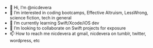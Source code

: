 - 👋 Hi, I’m @nicdevera
- 👀 I’m interested in coding bootcamps, Effective Altruism, LessWrong, science fiction, tech in general
- 🌱 I’m currently learning Swift/Xcode/iOS dev
- 💞️ I’m looking to collaborate on Swift projects for exposure
- 📫 How to reach me nicdevera at gmail, nicdevera on tumblr, twitter, wordpress, etc

<!---
nicdevera/nicdevera is a ✨ special ✨ repository because its `README.md` (this file) appears on your GitHub profile.
You can click the Preview link to take a look at your changes.
--->
